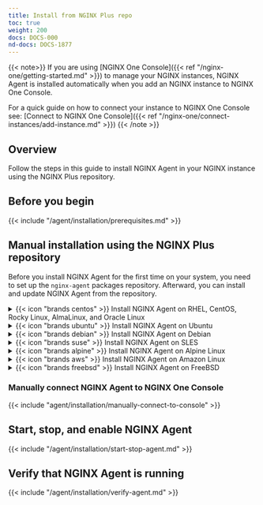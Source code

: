 ```yaml
---
title: Install from NGINX Plus repo
toc: true
weight: 200
docs: DOCS-000
nd-docs: DOCS-1877
---
```


{{< note>}}
If you are using [NGINX One Console]({{< ref "/nginx-one/getting-started.md" >}})
to manage your NGINX instances, NGINX Agent is installed automatically when you
add an NGINX instance to NGINX One Console.

For a quick guide on how to connect your instance to NGINX One Console see: [Connect to NGINX One Console]({{< ref "/nginx-one/connect-instances/add-instance.md" >}})
{{< /note >}}

## Overview

Follow the steps in this guide to install NGINX Agent in your NGINX instance using
the NGINX Plus repository.

## Before you begin

{{< include "/agent/installation/prerequisites.md" >}}

## Manual installation using the NGINX Plus repository

Before you install NGINX Agent for the first time on your system, you need to
set up the `nginx-agent` packages repository. Afterward, you can install and update
NGINX Agent from the repository.


<details>
<summary>{{< icon "brands centos" >}} Install NGINX Agent on RHEL, CentOS, Rocky Linux, AlmaLinux, and Oracle Linux</summary>

### Install NGINX Agent on RHEL, CentOS, Rocky Linux, AlmaLinux, and Oracle Linux<a name="install-nginx-agent-on-rhel-centos-rocky-linux-almalinux-and-oracle-linux-plus"></a>

{{< include "/agent/installation/plus/plus-rhel.md" >}}

</details>

<details>
<summary>{{< icon "brands ubuntu" >}} Install NGINX Agent on Ubuntu</summary>

### Install NGINX Agent on Ubuntu<a name="install-nginx-agent-on-ubuntu-plus"></a>

{{< include "/agent/installation/plus/plus-ubuntu.md" >}}

</details>

<details>
<summary>{{< icon "brands debian" >}} Install NGINX Agent on Debian</summary>

### Install NGINX Agent on Debian<a name="install-nginx-agent-on-debian-plus"></a>

{{< include "/agent/installation/plus/plus-debian.md" >}}

</details>

<details>
<summary>{{< icon "brands suse" >}} Install NGINX Agent on SLES</summary>

### Install NGINX Agent on SLES<a name="install-nginx-agent-on-sles-plus"></a>

{{< include "/agent/installation/plus/plus-sles.md" >}}

</details>

<details>
<summary>{{< icon "brands alpine" >}} Install NGINX Agent on Alpine Linux</summary>

### Install NGINX Agent on Alpine Linux<a name="install-nginx-agent-on-alpine-linux-plus"></a>

{{< include "/agent/installation/plus/plus-alpine.md" >}}

</details>
<details>
<summary>{{< icon "brands aws" >}} Install NGINX Agent on Amazon Linux</summary>

### Install NGINX Agent on Amazon Linux<a name="install-nginx-agent-on-amazon-linux-plus"></a>

{{< include "/agent/installation/plus/plus-amazon-linux.md" >}}

</details>

<details>
<summary>{{< icon "brands freebsd" >}} Install NGINX Agent on FreeBSD</summary>

### Install NGINX Agent on FreeBSD<a name="install-nginx-agent-on-freebsd-plus"></a>

{{< include "/agent/installation/plus/plus-freebsd.md" >}}

</details>

### Manually connect NGINX Agent to NGINX One Console

{{< include "agent/installation/manually-connect-to-console" >}}

## Start, stop, and enable NGINX Agent

{{< include "/agent/installation/start-stop-agent.md" >}}

## Verify that NGINX Agent is running

{{< include "/agent/installation/verify-agent.md" >}}
